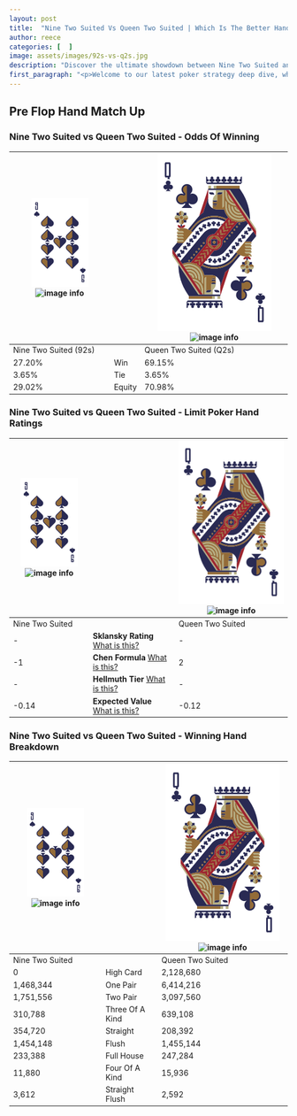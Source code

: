 ```yaml
---
layout: post
title:  "Nine Two Suited Vs Queen Two Suited | Which Is The Better Hand In Poker? A Complete Guide"
author: reece
categories: [  ]
image: assets/images/92s-vs-q2s.jpg
description: "Discover the ultimate showdown between Nine Two Suited and Queen Two Suited in poker! Uncover the odds, strategies, and scenarios where one hand triumphs over the other. Get ready to up your poker game with this thrilling analysis."
first_paragraph: "<p>Welcome to our latest poker strategy deep dive, where we're pitting two distinct hands against each other in a high-stakes showdown: Nine Two Suited vs Queen Two Suited.</p><p>In the dynamic world of poker, every decision counts, and knowing which hand holds the upper hand is key to your success at the table.</p><p>In this article, we'll dissect these two hands, explore the scenarios where one dominates the other, and equip you with the knowledge to make strategic choices that can tip the odds in your favor.</p><p>Get ready to unravel the intriguing dynamics of these poker hands and elevate your game to new heights.</p>"
---
```




[comment]: # (sp0)

## Pre Flop Hand Match Up

<div class="table hand-ratings" markdown="1"> 



### Nine Two Suited vs Queen Two Suited - Odds Of Winning


    
| ![image info](assets/images/hand1/9.png) ![image info](assets/images/hand1/2s.png) |  | ![image info](assets/images/hand2/Q.png) ![image info](assets/images/hand2/2s.png) |
| -------- | -------- | -------- |
| Nine Two Suited (92s) |  | Queen Two Suited (Q2s) |
| 27.20% | Win | 69.15% |
| 3.65% | Tie | 3.65% |
| 29.02% | Equity | 70.98% |




[comment]: # (sp1)



### Nine Two Suited vs Queen Two Suited - Limit Poker Hand Ratings


    
| ![image info](assets/images/hand1/9.png) ![image info](assets/images/hand1/2s.png) |  | ![image info](assets/images/hand2/Q.png) ![image info](assets/images/hand2/2s.png) |
| -------- | -------- | -------- |
| Nine Two Suited |  | Queen Two Suited |
| - | **Sklansky Rating** [What is this?](/sklansky-rating-explained) | - |
| -1 | **Chen Formula** [What is this?](/chen-formula-explained) | 2 |
| - | **Hellmuth Tier** [What is this?](/Hellmuth-tier-explained) | - |
| -0.14 | **Expected Value** [What is this?](/expected-value-explained) | -0.12 |




[comment]: # (sp2)



### Nine Two Suited vs Queen Two Suited - Winning Hand Breakdown


    
| ![image info](assets/images/hand1/9.png) ![image info](assets/images/hand1/2s.png) |  | ![image info](assets/images/hand2/Q.png) ![image info](assets/images/hand2/2s.png) |
| -------- | -------- | -------- |
| Nine Two Suited |  | Queen Two Suited |
| 0 | High Card | 2,128,680 |
| 1,468,344 | One Pair | 6,414,216 |
| 1,751,556 | Two Pair | 3,097,560 |
| 310,788 | Three Of A Kind | 639,108 |
| 354,720 | Straight | 208,392 |
| 1,454,148 | Flush | 1,455,144 |
| 233,388 | Full House | 247,284 |
| 11,880 | Four Of A Kind | 15,936 |
| 3,612 | Straight Flush | 2,592 |




[comment]: # (sp3)



</div>

[comment]: # (sp4)



[comment]: # (sp5)

